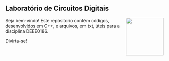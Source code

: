 ## Laboratório de Circuitos Digitais

<img src="https://portalpadrao.ufma.br/site/institucional/superintendencias/sce/manual-da-marca/png-logo-ufma-colorido.png/@@images/image.png" width="120" align="right"> </a>

Seja bem-vindo! Este repósitorio contém códigos, desenvolvidos em C++, e arquivos, em txt, úteis para a disciplina DEEE0186.

Divirta-se!
